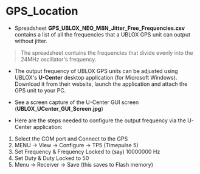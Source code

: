 # GPS_Location
- Spreadsheet <b>GPS\_UBLOX\_NEO\_M8N\_Jitter\_Free\_Frequencies.csv</b> contains a list of all the frequencies that a UBLOX GPS unit can output without jitter. 

> The spreadsheet contains the frequencies that divide evenly into the 24MHz oscillator's frequency. 

- The output frequency of UBLOX GPS units can be adjusted using UBLOX's <b>U-Center</b> desktop application (for Microsoft Windows). Download it from their website, launch the application and attach the GPS unit to your PC.

- See a screen capture of the U-Center GUI screen (<b>UBLOX\_UCenter\_GUI\_Screen.jpg</b>)

- Here are the steps needed to configure the output frequency via the U-Center application:


1. Select the COM port and Connect to the GPS
2. MENU -> View -> Configure -> TP5 (Timepulse 5)
3. Set Frequency & Frequency Locked to (say) 10000000 Hz
4. Set Duty & Duty Locked to 50 
5. Menu -> Receiver -> Save (this saves to Flash memory)



